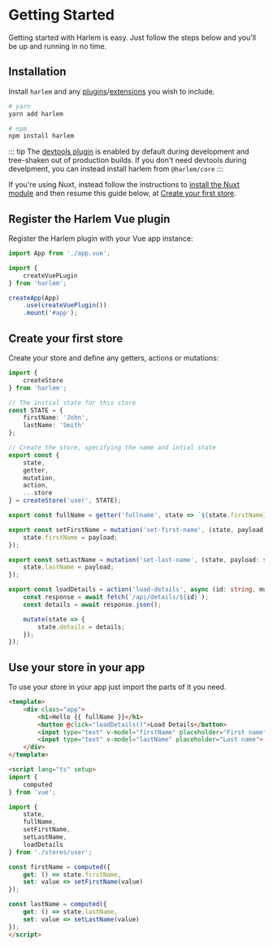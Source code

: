 # Getting Started

Getting started with Harlem is easy. Just follow the steps below and you'll be up and running in no time.

## Installation

Install `harlem` and any [plugins](/plugins/)/[extensions](/extensions/) you wish to include.

```bash
# yarn
yarn add harlem

# npm
npm install harlem
```

::: tip
The [devtools plugin](/plugins/official/devtools) is enabled by default during development and tree-shaken out of production builds. If you don't need devtools during develpment, you can instead install harlem from `@harlem/core`
:::

If you're using Nuxt, instead follow the instructions to [install the Nuxt module](https://github.com/nuxt-community/harlem-module) and then resume this guide below, at [Create your first store](#create-your-first-store).


## Register the Harlem Vue plugin

Register the Harlem plugin with your Vue app instance:
```typescript
import App from './app.vue';

import {
    createVuePLugin
} from 'harlem';

createApp(App)
    .use(createVuePlugin())
    .mount('#app');
```


## Create your first store

Create your store and define any getters, actions or mutations:

```typescript
import {
    createStore
} from 'harlem';

// The initial state for this store
const STATE = {
    firstName: 'John',
    lastName: 'Smith'
};

// Create the store, specifying the name and intial state
export const {
    state, 
    getter,
    mutation,
    action,
    ...store
} = createStore('user', STATE);

export const fullName = getter('fullname', state => `${state.firstName} ${state.lastName}`);

export const setFirstName = mutation('set-first-name', (state, payload: string) => {
    state.firstName = payload;
});

export const setLastName = mutation('set-last-name', (state, payload: string) => {
    state.lastName = payload;
});

export const loadDetails = action('load-details', async (id: string, mutate) => {
    const response = await fetch(`/api/details/${id}`);
    const details = await response.json();

    mutate(state => {
        state.details = details;
    });
});
```

## Use your store in your app

To use your store in your app just import the parts of it you need.

```html
<template>
    <div class="app">
        <h1>Hello {{ fullName }}</h1>
        <button @click="loadDetails()">Load Details</button>
        <input type="text" v-model="firstName" placeholder="First name">
        <input type="text" v-model="lastName" placeholder="Last name">
    </div>
</template>

<script lang="ts" setup>
import {
    computed
} from 'vue';

import {
    state,
    fullName,
    setFirstName,
    setLastName,
    loadDetails
} from './stores/user';

const firstName = computed({
    get: () => state.firstName,
    set: value => setFirstName(value)
});

const lastName = computed({
    get: () => state.lastName,
    set: value => setLastName(value)
});
</script>
```